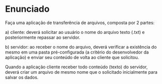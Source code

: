 # Enunciado

Faça uma aplicação de transferência de arquivos, composta por 2 partes:

a) cliente: deverá solicitar ao usuário o nome do arquivo texto (.txt) e posteriormente repassar ao servidor.

b) servidor: ao receber o nome do arquivo, deverá verificar a existência do mesmo em uma pasta pré-configurada (a critério do desenvolvedor da aplicação) e enviar seu conteúdo de volta ao cliente que solicitou.

Quando a aplicação cliente receber todo conteúdo (texto) do servidor, deverá criar um arquivo de mesmo nome que o solicitado inicialmente para salvar os dados.